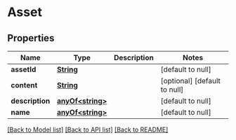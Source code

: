 # Asset
## Properties

Name | Type | Description | Notes
------------ | ------------- | ------------- | -------------
**assetId** | [**String**](string.md) |  | [default to null]
**content** | [**String**](string.md) |  | [optional] [default to null]
**description** | [**anyOf&lt;string&gt;**](anyOf&lt;string&gt;.md) |  | [default to null]
**name** | [**anyOf&lt;string&gt;**](anyOf&lt;string&gt;.md) |  | [default to null]

[[Back to Model list]](../README.md#documentation-for-models) [[Back to API list]](../README.md#documentation-for-api-endpoints) [[Back to README]](../README.md)

